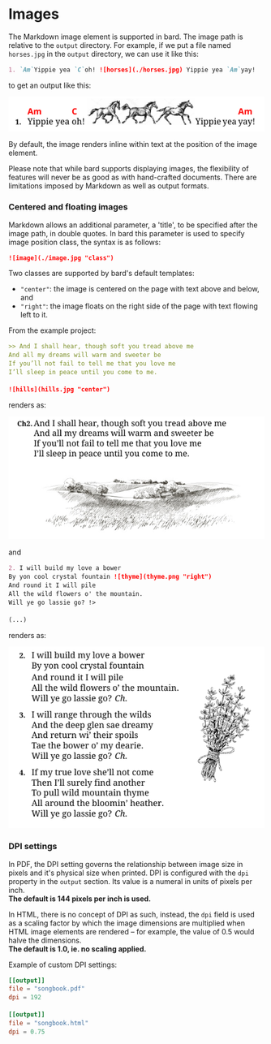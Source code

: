 # Images

The Markdown image element is supported in bard. The image path is relative to the `output` directory.
For example, if we put a file named `horses.jpg` in the `output` directory, we can use it like this:

```md
1. `Am`Yippie yea `C`oh! ![horses](./horses.jpg) Yippie yea `Am`yay!
```

to get an output like this:

![images-example-1](assets/images-1.png)

By default, the image renders inline within text at the position of the image element.

Please note that while bard supports displaying images, the flexibility of features will never be as good as with hand-crafted documents.
There are limitations imposed by Markdown as well as output formats.

### Centered and floating images

Markdown allows an additional parameter, a 'title', to be specified after the image path, in double quotes.
In bard this parameter is used to specify image position class, the syntax is as follows:

```md
![image](./image.jpg "class")
```

Two classes are supported by bard's default templates:

- `"center"`: the image is centered on the page with text above and below, and
- `"right"`: the image floats on the right side of the page with text flowing left to it.

From the example project:

```md
>> And I shall hear, though soft you tread above me
And all my dreams will warm and sweeter be
If you’ll not fail to tell me that you love me
I’ll sleep in peace until you come to me.

![hills](hills.jpg "center")
```

renders as:

![example-image-2](assets/images-2.png)

and

```md
2. I will build my love a bower
By yon cool crystal fountain ![thyme](thyme.png "right")
And round it I will pile
All the wild flowers o' the mountain.
Will ye go lassie go? !>

(...)
```

renders as:

![example-image-3](assets/images-3.png)

### DPI settings

In PDF, the DPI setting governs the relationship between image size in pixels and it's physical size when printed.
DPI is configured with the `dpi` property in the `output` section. Its value is a numeral in units of pixels per inch.\
**The default is 144 pixels per inch is used.**

In HTML, there is no concept of DPI as such, instead, the `dpi` field is used as a scaling factor by which the image dimensions
are multiplied when HTML image elements are rendered &ndash; for example, the value of 0.5 would halve the dimensions.\
**The default is 1.0, ie. no scaling applied.**

Example of custom DPI settings:

```toml
[[output]]
file = "songbook.pdf"
dpi = 192

[[output]]
file = "songbook.html"
dpi = 0.75
```
